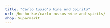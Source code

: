 ```yaml
---
title: "Carlo Russo's Wine and Spirits"
url: /ho-ho-kus/carlo-russos-wine-and-spirits/
shop: Supermarkt
---
```

